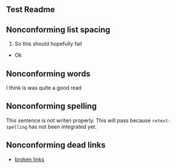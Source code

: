 ## Test Readme

## Nonconforming list spacing

1. So this should hopefully fail
- Ok

## Nonconforming words

I think is was quite a good read

## Nonconforming spelling

This sentence is not writen properly.
This will pass because `retext-spelling` has not
been integrated yet.

## Nonconforming dead links

- [broken links](https://notaurl.stephenmoloney.com/)
